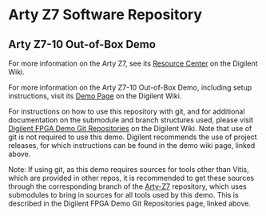 # Arty Z7 Software Repository

## Arty Z7-10 Out-of-Box Demo

For more information on the Arty Z7, see its [Resource Center](https://reference.digilentinc.com/reference/programmable-logic/arty-z7/start) on the Digilent Wiki.

For more information on the Arty Z7-10 Out-of-Box Demo, including setup instructions, visit its [Demo Page](https://reference.digilentinc.com/reference/programmable-logic/arty-z7/demos/oob) on the Digilent Wiki.

For instructions on how to use this repository with git, and for additional documentation on the submodule and branch structures used, please visit [Digilent FPGA Demo Git Repositories](https://reference.digilentinc.com/reference/programmable-logic/documents/git) on the Digilent Wiki. Note that use of git is not required to use this demo. Digilent recommends the use of project releases, for which instructions can be found in the demo wiki page, linked above.

Note: If using git, as this demo requires sources for tools other than Vitis, which are provided in other repos, it is recommended to get these sources through the corresponding branch of the [Arty-Z7](https://github.com/Digilent/Arty-Z7) repository, which uses submodules to bring in sources for all tools used by this demo. This is described in the Digilent FPGA Demo Git Repositories page, linked above.
